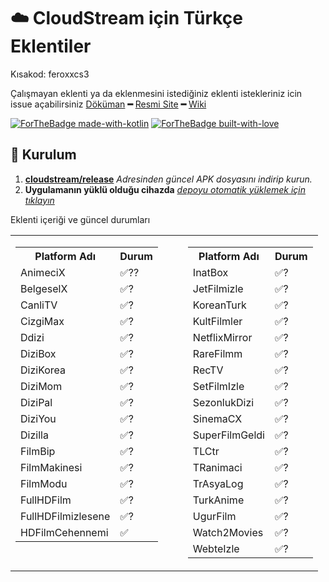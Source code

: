 # ☁️ CloudStream için Türkçe Eklentiler


Kısakod: feroxxcs3

Çalışmayan eklenti ya da eklenmesini istediğiniz eklenti istekleriniz icin issue açabilirsiniz
[Döküman](https://recloudstream.github.io/csdocs/) **━** [Resmi Site](https://dweb.link/ipns/cloudstream.on.fleek.co/) **━** [Wiki](https://cloudstream.miraheze.org/wiki/Main_Page)

[![ForTheBadge made-with-kotlin](https://ForTheBadge.com/images/badges/made-with-kotlin.svg)](https://kotlinlang.org/)
[![ForTheBadge built-with-love](https://ForTheBadge.com/images/badges/built-with-love.svg)](https://GitHub.com/feroxx/)

## 💾 Kurulum

1. **[cloudstream/release](https://github.com/recloudstream/cloudstream/releases)** _Adresinden güncel APK dosyasını indirip kurun._
2. **Uygulamanın yüklü olduğu cihazda** _[depoyu otomatik yüklemek için tıklayın](https://keyiflerolsun.me/http-protocol-redirector?r=cloudstreamrepo://raw.githubusercontent.com/lepotane/Kekik-cloudstream/refs/heads/builds/repo.json)_

Eklenti içeriği ve güncel durumları

<table>
  <tr>
    <td valign="top" style="padding-right: 40px;">
      <table>
        <tr><th>Platform Adı</th><th>Durum</th></tr>
        <tr><td>AnimeciX</td><td>✅??</td></tr>
        <tr><td>BelgeselX</td><td>✅?</td></tr>
        <tr><td>CanliTV</td><td>✅?</td></tr>
        <tr><td>CizgiMax</td><td>✅?</td></tr>
        <tr><td>Ddizi</td><td>✅?</td></tr>
        <tr><td>DiziBox</td><td>✅?</td></tr>
        <tr><td>DiziKorea</td><td>✅?</td></tr>
        <tr><td>DiziMom</td><td>✅?</td></tr>
        <tr><td>DiziPal</td><td>✅?</td></tr>
        <tr><td>DiziYou</td><td>✅?</td></tr>
        <tr><td>Dizilla</td><td>✅?</td></tr>
        <tr><td>FilmBip</td><td>✅?</td></tr>
        <tr><td>FilmMakinesi</td><td>✅?</td></tr>
        <tr><td>FilmModu</td><td>✅?</td></tr>
        <tr><td>FullHDFilm</td><td>✅?</td></tr>
        <tr><td>FullHDFilmizlesene</td><td>✅?</td></tr>
        <tr><td>HDFilmCehennemi</td><td>✅</td></tr>
      </table>
    </td>
    <td valign="top">
      <table>
        <tr><th>Platform Adı</th><th>Durum</th></tr>
        <tr><td>InatBox</td><td>✅?</td></tr>
        <tr><td>JetFilmizle</td><td>✅?</td></tr>
        <tr><td>KoreanTurk</td><td>✅?</td></tr>
        <tr><td>KultFilmler</td><td>✅?</td></tr>
        <tr><td>NetflixMirror</td><td>✅?</td></tr>
        <tr><td>RareFilmm</td><td>✅?</td></tr>
        <tr><td>RecTV</td><td>✅?</td></tr>
        <tr><td>SetFilmIzle</td><td>✅?</td></tr>
        <tr><td>SezonlukDizi</td><td>✅?</td></tr>
        <tr><td>SinemaCX</td><td>✅?</td></tr>
        <tr><td>SuperFilmGeldi</td><td>✅?</td></tr>
        <tr><td>TLCtr</td><td>✅?</td></tr>
        <tr><td>TRanimaci</td><td>✅?</td></tr>
        <tr><td>TrAsyaLog</td><td>✅?</td></tr>
        <tr><td>TurkAnime</td><td>✅?</td></tr>
        <tr><td>UgurFilm</td><td>✅?</td></tr>
        <tr><td>Watch2Movies</td><td>✅?</td></tr>
        <tr><td>WebteIzle</td><td>✅?</td></tr>
      </table>
    </td>
  </tr>
</table>
